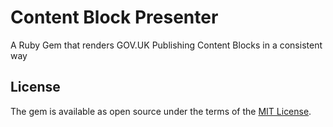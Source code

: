 # Content Block Presenter

A Ruby Gem that renders GOV.UK Publishing Content Blocks in a consistent way

## License

The gem is available as open source under the terms of the [MIT License](https://opensource.org/licenses/MIT).
